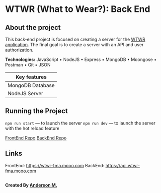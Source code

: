 # WTWR (What to Wear?): Back End

## About the project

This back-end project is focused on creating a server for the [WTWR application](https://github.com/fm-anderson/se_project_react). The final goal is to create a server with an API and user authorization.

**Technologies:** JavaScript • NodeJS • Express • MongoDB • Moongose • Postman • Git • JSON

| Key features     |
| ---------------- |
| MongoDB Database |
| NodeJS Server    |

## Running the Project

`npm run start` — to launch the server
`npm run dev` — to launch the server with the hot reload feature

[FrontEnd Repo](https://github.com/fm-anderson/se_project_react)
[BackEnd Repo](https://github.com/fm-anderson/se_project_react)

## Links

FrontEnd: https://wtwr-fma.mooo.com
BackEnd: https://api.wtwr-fma.mooo.com

##

**Created By [Anderson M.](https://github.com/fm-anderson)**
